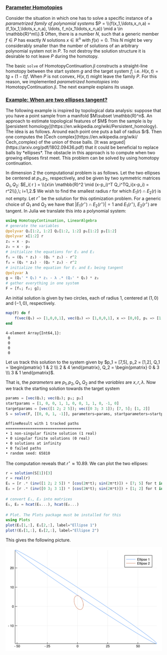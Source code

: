 


<h3 class="section-head" id="parameter*homotopies"><a href="#parameter*homotopies">Parameter Homotopies</a></h3>


Consider the situation in which one has to solve a specific instance of a *parametrized family of polynomial systems* $P = \\{f(x_1,\ldots,x_n,a) = (f_1(x_1,\ldots,x_n,a), \ldots, f_n(x_1\ldots,x_n,a)) \mid a \in \mathbb{R}^m\\}.$ Often, there is a number $N$, such that a generic member $f\in P$ has exactly $N$ solutions $x\in\mathbb{R}^n$ with $f(x)=0$. This $N$ might be very considerably smaller than the number of solutions of an arbitrary polynomial system not in $P$. To not destroy the solution structure it is desirable to not leave $P$ during the homotopy.


The basic `solve` of HomotopyContinuation.jl constructs a straight-line homotopy between the start system $g$ and the target system $f$; i.e. $H(x,t)  = tg + (1-t)f$. When $P$ is not convex, $H(x,t)$ might leave the family $P$. For this reason, we implemented *parametrized homotopies* into HomotopyContinuation.jl. The next example explains its usage.


<h3 class="section-head" id="ellipses"><a href="#ellipses">Example: When are two ellipses tangent?</a></h3> The following example is inspired by topological data analysis: suppose that you have a point sample from a manifold $M\subset \mathbb{R}^n$. An approach to estimate topological features of $M$ from the sample is by [persistent homology](https://en.wikipedia.org/wiki/Persistent_homology). The idea is as follows. Around each point one puts a ball of radius $r$. Then one computes the [Čech complex](https://en.wikipedia.org/wiki/Čech_complex) of the union of those balls. [It was argued](https://arxiv.org/pdf/1802.09436.pdf) that it could be beneficial to replace balls by *ellipses*. The obstacle in this approach is to compute when two growing ellipses first meet. This problem can be solved by using homotopy continuation.


In dimension 2 the computational problem is as follows. Let the two ellipses be centered at $p_1,p_2$, respectively, and be given by two symmetric matrices $Q_1, Q_2$: $E_i( r ) = \\{x\in \mathbb{R}^2 \mid (x-p_i)^T Q_i^TQ_i(x-p_i) = r^2\\},\; i=1,2.$ We wish to find the smallest radius $r$ for which $E_1( r )\cap E_2( r )$ is not empty. Let $r^\star$ be the solution for this optimization problem. For a generic choice of $Q_1$ and $Q_2$ we have that $\vert E_1(r^\star)\cap E_2(r^\star) \vert =1$ and $E_1(r^\star)$, $E_2(r^\star)$ are tangent. In Julia we translate this into a polynomial system:


```julia
using HomotopyContinuation, LinearAlgebra
# generate the variables
@polyvar Q₁[1:2, 1:2] Q₂[1:2, 1:2] p₁[1:2] p₂[1:2]
@polyvar x[1:2] r
z₁ = x - p₁
z₂ = x - p₂
# initialize the equations for E₁ and E₂
f₁ = (Q₁ * z₁) ⋅ (Q₁ * z₁) - r^2
f₂ = (Q₂ * z₂) ⋅ (Q₂ * z₂) - r^2
# initialize the equation for E₁ and E₂ being tangent
@polyvar λ
g = (Q₁' * Q₁) * z₁ - λ .* (Q₂' * Q₂) * z₂
# gather everything in one system
F = [f₁; f₂; g];
```


An initial solution is given by two circles, each of radius 1,  centered at $(1,0)$ and $(-1,0)$, respectively.


```julia
map(F) do f
    f(vec(Q₁) => [1,0,0,1], vec(Q₂) => [1,0,0,1], x => [0,0], p₁ => [1,0], p₂ => [-1,0], λ => -1, r => 1)
end
```

```
4-element Array{Int64,1}:
 0
 0
 0
 0
```


Let us track this solution to the system given by $p_1 = [7,5], p_2 = [1,2], Q_1 = \begin{pmatrix} 1 & 2 \\\ 2 & 4 \end{pmatrix}, Q_2 = \begin{pmatrix} 0 & 3 \\\ 3 & 1 \end{pmatrix}$.


That is, the *parameters* are $p_1, p_2, Q_1, Q_2$ and the *variables* are $x,r,λ$. Now we track the starting solution towards the target system


```julia
params = [vec(Q₁); vec(Q₂); p₁; p₂]
startparams = [1, 0, 0, 1, 1, 0, 0, 1, 1, 0, -1, 0]
targetparams = [vec([1 2; 2 5]); vec([0 3; 3 1]); [7, 5]; [1, 2]]
S = solve(F, [[0, 0, 1, -1]], parameters=params, startparameters=startparams, targetparameters=targetparams)
```

```
AffineResult with 1 tracked paths
==================================
• 1 non-singular finite solution (1 real)
• 0 singular finite solutions (0 real)
• 0 solutions at infinity
• 0 failed paths
• random seed: 65810
```


The computation reveals that $r^\star \approx 10.89$. We can plot the two ellipses:


```julia
r = solution(S[1])[3]
r = real(r)
E₁ = [r .* (inv([1 2; 2 5]) * [cos(2π*t); sin(2π*t)]) + [7; 5] for t in 0:0.01:1]
E₂ = [r .* (inv([0 3; 3 1]) * [cos(2π*t); sin(2π*t)]) + [1; 2] for t in 0:0.01:1]

# convert E₁, E₂ into matrices
E₁, E₂ = hcat(E₁...), hcat(E₂...)

# Plot. The Plots package must be installed for this
using Plots
plot(E₁[1,:], E₁[2,:], label="Ellipse 1")
plot!(E₂[1,:], E₂[2,:], label="Ellipse 2")
```


This gives the following picture.


![img](/images/ellipse.png)


